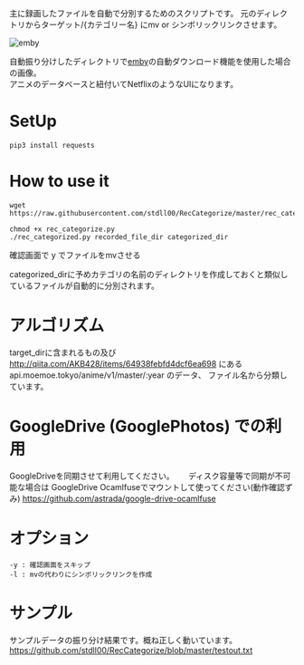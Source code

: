 主に録画したファイルを自動で分別するためのスクリプトです。
元のディレクトリからターゲット/{カテゴリー名} にmv or シンボリックリンクさせます。

![emby]( https://github.com/stdll00/RecCategorize/blob/master/emby1.png?raw=true )

自動振り分けしたディレクトリで[emby](https://emby.media/)の自動ダウンロード機能を使用した場合の画像。  
アニメのデータベースと紐付いてNetflixのようなUIになります。


# SetUp   
```angular2html
pip3 install requests
```
  
# How to use it  
```
wget https://raw.githubusercontent.com/stdll00/RecCategorize/master/rec_categorize.py

chmod +x rec_categorize.py
./rec_categorized.py recorded_file_dir categorized_dir
```
確認画面で y でファイルをmvさせる  

categorized_dirに予めカテゴリの名前のディレクトリを作成しておくと類似しているファイルが自動的に分別されます。


# アルゴリズム  
target_dirに含まれるもの及び
http://qiita.com/AKB428/items/64938febfd4dcf6ea698
にあるapi.moemoe.tokyo/anime/v1/master/:year 
のデータ、
ファイル名から分類しています。


# GoogleDrive (GooglePhotos) での利用  
GoogleDriveを同期させて利用してください。　　
ディスク容量等で同期が不可能な場合は
GoogleDrive Ocamlfuseでマウントして使ってください(動作確認ずみ)
https://github.com/astrada/google-drive-ocamlfuse

# オプション
```
-y : 確認画面をスキップ
-l : mvの代わりにシンボリックリンクを作成
```

# サンプル
サンプルデータの振り分け結果です。概ね正しく動いています。  
https://github.com/stdll00/RecCategorize/blob/master/testout.txt
